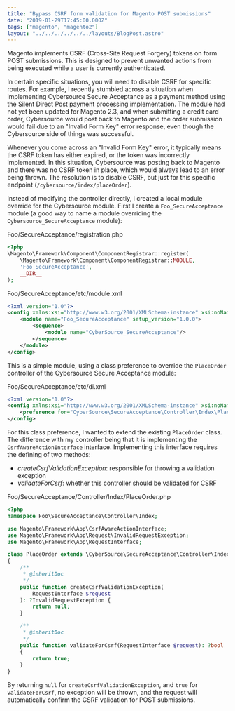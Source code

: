 ```yaml
---
title: "Bypass CSRF form validation for Magento POST submissions"
date: "2019-01-29T17:45:00.000Z"
tags: ["magento", "magento2"]
layout: "../../../../../../layouts/BlogPost.astro"
---
```


Magento implements CSRF (Cross-Site Request Forgery) tokens on form POST submissions. This is designed to prevent unwanted actions from being executed while a user is currently authenticated.

In certain specific situations, you will need to disable CSRF for specific routes. For example, I recently stumbled across a situation when implementing Cybersource Secure Acceptance as a payment method using the Silent Direct Post payment processing implementation. The module had not yet been updated for Magento 2.3, and when submitting a credit card order, Cybersource would post back to Magento and the order submission would fail due to an "Invalid Form Key" error response, even though the Cybersource side of things was successful.

Whenever you come across an "Invalid Form Key" error, it typically means the CSRF token has either expired, or the token was incorrectly implemented. In this situation, Cybersource was posting back to Magento and there was no CSRF token in place, which would always lead to an error being thrown. The resolution is to disable CSRF, but just for this specific endpoint (`/cybersource/index/placeOrder`).

Instead of modifying the controller directly, I created a local module override for the Cybersource module. First I create a `Foo_SecureAcceptance` module (a good way to name a module overriding the `Cybersource_SecureAcceptance` module):

<div class="gatsby-code-title">Foo/SecureAcceptance/registration.php</div>

```php
<?php
\Magento\Framework\Component\ComponentRegistrar::register(
    \Magento\Framework\Component\ComponentRegistrar::MODULE,
    'Foo_SecureAcceptance',
    __DIR__
);
```

<div class="gatsby-code-title">Foo/SecureAcceptance/etc/module.xml</div>

```xml
<?xml version="1.0"?>
<config xmlns:xsi="http://www.w3.org/2001/XMLSchema-instance" xsi:noNamespaceSchemaLocation="urn:magento:framework:Module/etc/module.xsd">
    <module name="Foo_SecureAcceptance" setup_version="1.0.0">
        <sequence>
            <module name="CyberSource_SecureAcceptance"/>
        </sequence>
    </module>
</config>
```

This is a simple module, using a class preference to override the `PlaceOrder` controller of the Cybersource Secure Acceptance module:

<div class="gatsby-code-title">Foo/SecureAcceptance/etc/di.xml</div>

```xml
<?xml version="1.0"?>
<config xmlns:xsi="http://www.w3.org/2001/XMLSchema-instance" xsi:noNamespaceSchemaLocation="urn:magento:framework:ObjectManager/etc/config.xsd">
    <preference for="CyberSource\SecureAcceptance\Controller\Index\PlaceOrder" type="Foo\SecureAcceptance\Controller\Index\PlaceOrder"/>
</config>
```

For this class preference, I wanted to extend the existing `PlaceOrder` class. The difference with my controller being that it is implementing the `CsrfAwareActionInterface` interface. Implementing this interface requires the defining of two methods:

- *createCsrfValidationException*: responsible for throwing a validation exception
- *validateForCsrf*: whether this controller should be validated for CSRF

<div class="gatsby-code-title">Foo/SecureAcceptance/Controller/Index/PlaceOrder.php</div>

```php
<?php
namespace Foo\SecureAcceptance\Controller\Index;

use Magento\Framework\App\CsrfAwareActionInterface;
use Magento\Framework\App\Request\InvalidRequestException;
use Magento\Framework\App\RequestInterface;

class PlaceOrder extends \CyberSource\SecureAcceptance\Controller\Index\PlaceOrder implements CsrfAwareActionInterface
{
    /**
     * @inheritDoc
     */
    public function createCsrfValidationException(
        RequestInterface $request
    ): ?InvalidRequestException {
        return null;
    }

    /**
     * @inheritDoc
     */
    public function validateForCsrf(RequestInterface $request): ?bool
    {
        return true;
    }
}
```

By returning `null` for `createCsrfValidationException`, and `true` for `validateForCsrf`, no exception will be thrown, and the request will automatically confirm the CSRF validation for POST submissions.

